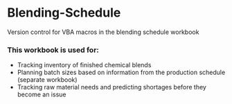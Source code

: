 # Blending-Schedule
Version control for VBA macros in the blending schedule workbook


### This workbook is used for:
 - Tracking inventory of finished chemical blends
 - Planning batch sizes based on information from the production schedule (separate workbook)
 - Tracking raw material needs and predicting shortages before they become an issue
